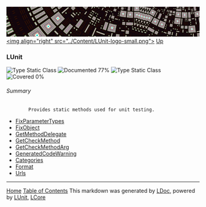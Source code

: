 ![](../Content/LUnit-banner-small.png "")
[&lt;img align=&quot;right&quot; src=&quot;../Content/LUnit-logo-small.png&quot;&gt;](../../README.md)
[Up](../LUnit.md)

### LUnit
![Type Static Class](http://b.repl.ca/v1/Type-Static%20Class-lightgrey.png "") ![Documented 77%](http://b.repl.ca/v1/Documented-77%25-green.png "")
![Type Static Class](http://b.repl.ca/v1/Type-Static%20Class-lightgrey.png "") ![Covered 0%](http://b.repl.ca/v1/Covered-0%25-red.png "")

###### Summary

            Provides static methods used for unit testing.
            
 - [FixParameterTypes](LUnit_FixParameterTypes.md)
 - [FixObject](LUnit_FixObject.md)
 - [GetMethodDelegate](LUnit_GetMethodDelegate.md)
 - [GetCheckMethod](LUnit_GetCheckMethod.md)
 - [GetCheckMethodArg](LUnit_GetCheckMethodArg.md)
 - [GeneratedCodeWarning](LUnit_GeneratedCodeWarning.md)
 - [Categories](LUnit_Categories.md)
 - [Format](LUnit_Format.md)
 - [Urls](LUnit_Urls.md)



---

[Home](../../README.md) [Table of Contents](../../TableOfContents.md)
This markdown was generated by [LDoc](https://github.com/CodeSingularity/LDoc), powered by [LUnit](https://github.com/CodeSingularity/LUnit), [LCore](https://github.com/CodeSingularity/LCore)
